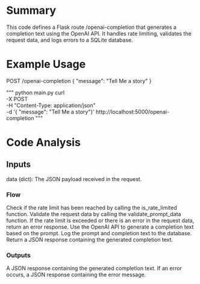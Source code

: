 # Summary
This code defines a Flask route /openai-completion that generates a completion text using the OpenAI API. It handles rate limiting, validates the request data, and logs errors to a SQLite database.

# Example Usage
POST /openai-completion
{
  "message": "Tell Me a story"
}

"""
python main.py
curl \
    -X POST \
    -H "Content-Type: application/json" \
    -d '{ "message": "Tell Me a story"}' http://localhost:5000/openai-completion
"""

# Code Analysis
## Inputs
data (dict): The JSON payload received in the request.

### Flow
Check if the rate limit has been reached by calling the is_rate_limited function.
Validate the request data by calling the validate_prompt_data function.
If the rate limit is exceeded or there is an error in the request data, return an error response.
Use the OpenAI API to generate a completion text based on the prompt.
Log the prompt and completion text to the database.
Return a JSON response containing the generated completion text.
### Outputs
A JSON response containing the generated completion text.
If an error occurs, a JSON response containing the error message.
